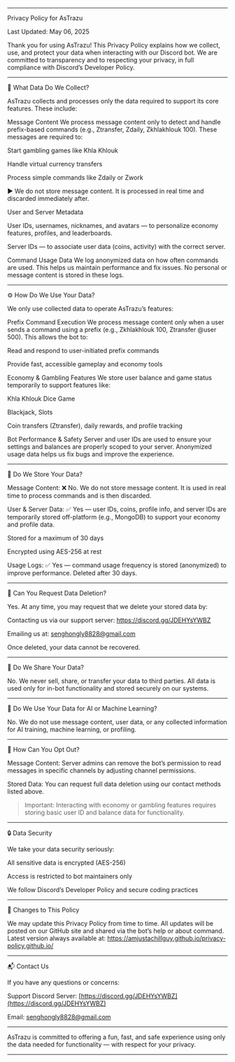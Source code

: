 
---

Privacy Policy for AsTrazu

Last Updated: May 06, 2025

Thank you for using AsTrazu! This Privacy Policy explains how we collect, use, and protect your data when interacting with our Discord bot. We are committed to transparency and to respecting your privacy, in full compliance with Discord’s Developer Policy.


---

📌 What Data Do We Collect?

AsTrazu collects and processes only the data required to support its core features. These include:

Message Content
We process message content only to detect and handle prefix-based commands (e.g., Ztransfer, Zdaily, Zkhlakhlouk 100). These messages are required to:

Start gambling games like Khla Khlouk

Handle virtual currency transfers

Process simple commands like Zdaily or Zwork


▶️ We do not store message content. It is processed in real time and discarded immediately after.

User and Server Metadata

User IDs, usernames, nicknames, and avatars — to personalize economy features, profiles, and leaderboards.

Server IDs — to associate user data (coins, activity) with the correct server.


Command Usage Data
We log anonymized data on how often commands are used. This helps us maintain performance and fix issues. No personal or message content is stored in these logs.



---

⚙️ How Do We Use Your Data?

We only use collected data to operate AsTrazu’s features:

Prefix Command Execution
We process message content only when a user sends a command using a prefix (e.g., Zkhlakhlouk 100, Ztransfer @user 500). This allows the bot to:

Read and respond to user-initiated prefix commands

Provide fast, accessible gameplay and economy tools


Economy & Gambling Features
We store user balance and game status temporarily to support features like:

Khla Khlouk Dice Game

Blackjack, Slots

Coin transfers (Ztransfer), daily rewards, and profile tracking


Bot Performance & Safety
Server and user IDs are used to ensure your settings and balances are properly scoped to your server. Anonymized usage data helps us fix bugs and improve the experience.



---

🔐 Do We Store Your Data?

Message Content:
❌ No. We do not store message content. It is used in real time to process commands and is then discarded.

User & Server Data:
✅ Yes — user IDs, coins, profile info, and server IDs are temporarily stored off-platform (e.g., MongoDB) to support your economy and profile data.

Stored for a maximum of 30 days

Encrypted using AES-256 at rest


Usage Logs:
✅ Yes — command usage frequency is stored (anonymized) to improve performance. Deleted after 30 days.



---

🔄 Can You Request Data Deletion?

Yes. At any time, you may request that we delete your stored data by:

Contacting us via our support server: https://discord.gg/JDEHYsYWBZ

Emailing us at: senghongly8828@gmail.com


Once deleted, your data cannot be recovered.


---

🤝 Do We Share Your Data?

No. We never sell, share, or transfer your data to third parties. All data is used only for in-bot functionality and stored securely on our systems.


---

🤖 Do We Use Your Data for AI or Machine Learning?

No. We do not use message content, user data, or any collected information for AI training, machine learning, or profiling.


---

🚫 How Can You Opt Out?

Message Content:
Server admins can remove the bot’s permission to read messages in specific channels by adjusting channel permissions.

Stored Data:
You can request full data deletion using our contact methods listed above.


> Important: Interacting with economy or gambling features requires storing basic user ID and balance data for functionality.




---

🔒 Data Security

We take your data security seriously:

All sensitive data is encrypted (AES-256)

Access is restricted to bot maintainers only

We follow Discord’s Developer Policy and secure coding practices



---

🔄 Changes to This Policy

We may update this Privacy Policy from time to time. All updates will be posted on our GitHub site and shared via the bot’s help or about command.
Latest version always available at:
https://amjustachillguy.github.io/privacy-policy.github.io/


---

📬 Contact Us

If you have any questions or concerns:

Support Discord Server: [https://discord.gg/JDEHYsYWBZ](https://discord.gg/JDEHYsYWBZ)

Email: senghongly8828@gmail.com



---

AsTrazu is committed to offering a fun, fast, and safe experience using only the data needed for functionality — with respect for your privacy.


---
